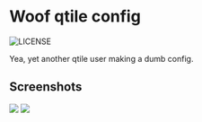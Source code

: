 # Woof qtile config

<img src='https://img.shields.io/badge/License-Woof-%235e81ac?style=flat-square' alt="LICENSE"></img>

Yea, yet another qtile user making a dumb config.

## Screenshots

<img src='https://cdn.discordapp.com/attachments/635625917623828520/866548368277110814/unknown.png'>
<img src='https://cdn.discordapp.com/attachments/802032452109467661/866548438748495882/unknown.png'>
